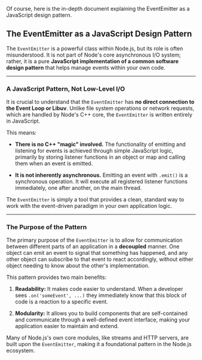 Of course, here is the in-depth document explaining the EventEmitter as a JavaScript design pattern.

## The EventEmitter as a JavaScript Design Pattern

The `EventEmitter` is a powerful class within Node.js, but its role is often misunderstood. It is not part of Node's core asynchronous I/O system; rather, it is a pure **JavaScript implementation of a common software design pattern** that helps manage events within your own code.

---

### A JavaScript Pattern, Not Low-Level I/O

It is crucial to understand that the `EventEmitter` has **no direct connection to the Event Loop or Libuv**. Unlike file system operations or network requests, which are handled by Node's C++ core, the `EventEmitter` is written entirely in JavaScript.

This means:

- **There is no C++ "magic" involved.** The functionality of emitting and listening for events is achieved through simple JavaScript logic, primarily by storing listener functions in an object or map and calling them when an event is emitted.
    
- **It is not inherently asynchronous.** Emitting an event with `.emit()` is a synchronous operation. It will execute all registered listener functions immediately, one after another, on the main thread.
    

The `EventEmitter` is simply a tool that provides a clean, standard way to work with the event-driven paradigm in your own application logic.

---

### The Purpose of the Pattern

The primary purpose of the `EventEmitter` is to allow for communication between different parts of an application in a **decoupled** manner. One object can emit an event to signal that something has happened, and any other object can subscribe to that event to react accordingly, without either object needing to know about the other's implementation.

This pattern provides two main benefits:

1. **Readability:** It makes code easier to understand. When a developer sees `.on('someEvent', ...)` they immediately know that this block of code is a reaction to a specific event.
    
2. **Modularity:** It allows you to build components that are self-contained and communicate through a well-defined event interface, making your application easier to maintain and extend.
    

Many of Node.js's own core modules, like streams and HTTP servers, are built upon the `EventEmitter`, making it a foundational pattern in the Node.js ecosystem.